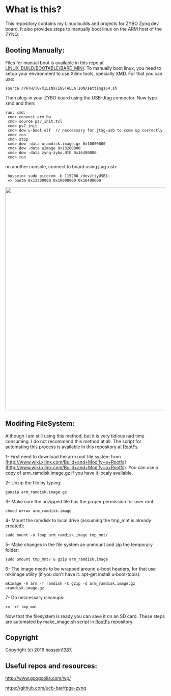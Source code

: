 
# What is this?

This repository contains my Linux builds and projects for ZYBO Zynq dev board. It also provides steps to manually boot linux on the 
ARM host of the ZYNQ.

## Booting Manually:

Files for manual boot is available in this repo at [LINUX_BUILD/BOOTABLE/BARE_MIN/](https://github.com/hossein1387/ZYBO/tree/master/LINUX_BUILD/BOOTABLE/BARE_MIN/).
To manually boot linux, you need to setup your environment to use Xilinx tools, specially XMD. For that you can use:

    source /PATH/TO/XILINX/INSTALLATION/settings64.sh

Then plug-in your ZYBO board using the USB-Jtag connector. Now type xmd and then:

    run: xmd:
 	 xmd> conenct arm hw
	 xmd> source ps7_init.tcl 
	 xmd> ps7_init
	 xmd> dow u-boot.elf  // neccessary for jtag-usb to come up correctly
	 xmd> run
	 xmd> stop
 	 xmd> dow -data uramdisk.image.gz 0x10000000
	 xmd> dow -data uImage 0x13200000          
	 xmd> dow -data zynq-zybo.dtb 0x16400000 
     xmd> run

on another console, connect to board using jtag-usb:

	 hossein> sudo picocom -b 115200 /dev/ttyUSB1:		
	 => bootm 0x13200000 0x10000000 0x16400000

<img src="https://github.com/hossein1387/ZYBO/blob/master/images/lunxh.png" width="700" />

## Modifing FileSystem:
Although I am still using this method, but it is very tidious nad time consuming. I do not recommend this method at all.
The script for automating this process is available in this repository at [RootFs](https://github.com/hossein1387/ZYBO/tree/master/RootFs).

1- First need to download the arm root file system from [http://www.wiki.xilinx.com/Build+and+Modify+a+Rootfs](http://www.wiki.xilinx.com/Build+and+Modify+a+Rootfs). You can use a copy of arm_ramdisk.image.gz if you have it localy available.

2- Unzip the file by typing:

	gunzip arm_ramdisk.image.gz

3- Make sure the unzipped file has the proper permission for user root:

	chmod u+rwx arm_ramdisk.image

4- Mount the ramdisk to local drive (assuming the tmp_mnt is already created):

    sudo mount -o loop arm_ramdisk.image tmp_mnt/

5- Make changes in the file system an unmount and zip the temporary folder:
  
	sudo umount tmp_mnt/ & gzip arm_ramdisk.image

6- The image needs to be wrapped around u-boot headers, for that use mkimage utility (if you don't have it: apt-get install u-boot-tools):

	mkimage -A arm -T ramdisk -C gzip -d arm_ramdisk.image.gz uramdisk.image.gz

7- Do neccessary cleanups:

	rm -rf tmp_mnt

Now that the filesystem is ready you can save it on an SD card. These steps are automated by make_image.sh script in [RootFs](https://github.com/hossein1387/ZYBO/tree/master/RootFs) repository. 


## Copyright

Copyright (c) 2016 [hossein1387](http://hossein1387.github.io/).

## Useful repos and resources:

http://www.googoolia.com/wp/

https://github.com/ucb-bar/fpga-zynq




